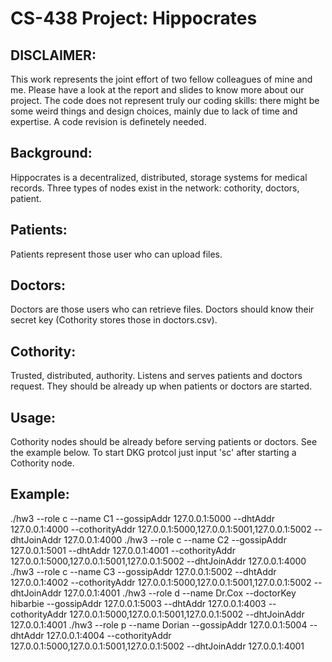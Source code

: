 # CS-438 Project: Hippocrates

## DISCLAIMER:
This work represents the joint effort of two fellow colleagues of mine and me. Please have a look at the report and slides to know more about our project.
The code does not represent truly our coding skills: there might be some weird things and design choices, mainly due to lack of time and expertise. A code revision is definetely needed.

## Background:
Hippocrates is a decentralized, distributed, storage systems for medical records.
Three types of nodes exist in the network: cothority, doctors, patient.

## Patients:
Patients represent those user who can upload files.
## Doctors:
Doctors are those users who can retrieve files. Doctors should know their secret key (Cothority stores those in doctors.csv).
## Cothority:
Trusted, distributed, authority. Listens and serves patients and doctors request. They should be already up when patients or doctors are started.

## Usage:
Cothority nodes should be already before serving patients or doctors. See the example below. To start DKG protcol just input 'sc' after starting a Cothority node.

## Example:
./hw3 --role c --name C1 --gossipAddr 127.0.0.1:5000 --dhtAddr 127.0.0.1:4000 --cothorityAddr 127.0.0.1:5000,127.0.0.1:5001,127.0.0.1:5002 --dhtJoinAddr 127.0.0.1:4000
./hw3 --role c --name C2 --gossipAddr 127.0.0.1:5001 --dhtAddr 127.0.0.1:4001 --cothorityAddr 127.0.0.1:5000,127.0.0.1:5001,127.0.0.1:5002 --dhtJoinAddr 127.0.0.1:4000
./hw3 --role c --name C3 --gossipAddr 127.0.0.1:5002 --dhtAddr 127.0.0.1:4002 --cothorityAddr 127.0.0.1:5000,127.0.0.1:5001,127.0.0.1:5002 --dhtJoinAddr 127.0.0.1:4001
./hw3 --role d --name Dr.Cox --doctorKey hibarbie --gossipAddr 127.0.0.1:5003 --dhtAddr 127.0.0.1:4003 --cothorityAddr 127.0.0.1:5000,127.0.0.1:5001,127.0.0.1:5002 --dhtJoinAddr 127.0.0.1:4001
./hw3 --role p --name Dorian --gossipAddr 127.0.0.1:5004 --dhtAddr 127.0.0.1:4004 --cothorityAddr 127.0.0.1:5000,127.0.0.1:5001,127.0.0.1:5002 --dhtJoinAddr 127.0.0.1:4001


